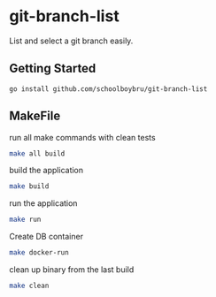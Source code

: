 # git-branch-list

List and select a git branch easily.

## Getting Started
```
go install github.com/schoolboybru/git-branch-list
```

## MakeFile

run all make commands with clean tests
```bash
make all build
```
build the application
```bash
make build
```
run the application
```bash
make run
```
Create DB container
```bash
make docker-run
```
clean up binary from the last build
```bash
make clean
```
